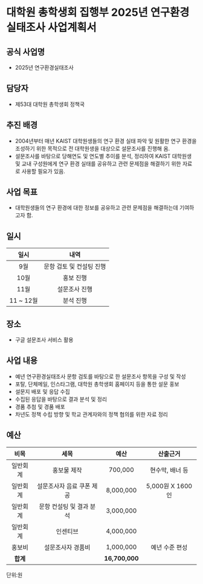 대학원 총학생회 집행부 2025년 연구환경실태조사 사업계획서
===

## 공식 사업명
- 2025년 연구환경실태조사

## 담당자
- 제53대 대학원 총학생회 정책국

## 추진 배경
- 2004년부터 매년 KAIST 대학원생들의 연구 환경 실태 파악 및 원활한 연구 환경을 조성하기 위한 목적으로 전 대학원생을 대상으로 설문조사를 진행해 옴.
- 설문조사를 바탕으로 당해연도 및 연도별 추이를 분석, 정리하여 KAIST 대학원생 및 교내 구성원에게 연구 환경 실태를 공유하고 관련 문제점을 해결하기 위한 자료로 사용할 필요가 있음.

## 사업 목표
- 대학원생들의 연구 환경에 대한 정보를 공유하고 관련 문제점을 해결하는데 기여하고자 함.

## 일시

|   일시    |           내역           |
| :-------: | :----------------------: |
|    9월    | 문항 검토 및 컨설팅 진행 |
|   10월    |        홍보 진행         |
|   11월    |      설문조사 진행       |
| 11 ~ 12월 |        분석 진행         |

## 장소
- 구글 설문조사 서비스 활용

## 사업 내용
- 예년 연구환경실태조사 문항 검토를 바탕으로 한 설문조사 항목을 구성 및 작성
- 포탈, 단체메일, 인스타그램, 대학원 총학생회 홈페이지 등을 통한 설문 홍보
- 설문지 배포 및 응답 수집
- 수집된 응답을 바탕으로 결과 분석 및 정리
- 경품 추첨 및 경품 배포
- 차년도 정책 수립 방향 및 학교 관계자와의 정책 협의를 위한 자료 정리

## 예산
|  **비목** |   **세목**   | **예산** | **산출근거** |
| :--------: | :------------------------------------------------------: | :------------: | :-------------: |
|  일반회계  |                       홍보물 제작                        |    700,000     | 현수막, 배너 등 |
|  일반회계  |                설문조사자 음료 쿠폰 제공                 |   8,000,000    | 5,000원 X 1600인  |
|  일반회계  |                 문항 컨설팅 및 결과 분석                  |   3,000,000     |  |
|  일반회계  |                      인센티브                         |   4,000,000   |   |
|   홍보비   |                    설문조사자 경품비                     |   1,000,000    | 예년 수준 편성  |
|  **합계**  |                                                          | **16,700,000** |                 |

단위:원
